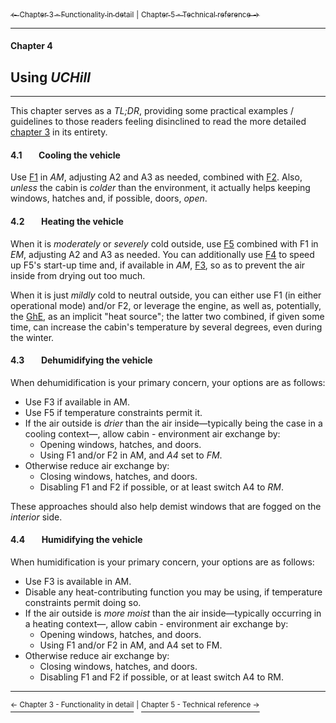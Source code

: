 [<sub>&#8592; Chapter 3 - Functionality in detail</sub>](./3_functionality_details.md) <sub>|</sub> [<sub>Chapter 5 - Technical reference &#8594;</sub>](./5_technical_reference.md)<br/>
***
#### Chapter 4
## Using *UCHill*
***
This chapter serves as a *TL;DR*, providing some practical examples / guidelines to those readers feeling disinclined to read the more detailed [chapter 3](./3_functionality_details.md) in its entirety.

#### 4.1&#160;&#160;&#160;&#160;&#160;&#160;&#160;&#160;Cooling the vehicle

Use [F1](./3112_driver_passenger_ac.md) in *AM*, adjusting A2 and A3 as needed, combined with [F2](./3112_driver_passenger_ac.md). Also, *unless* the cabin is *colder* than the environment, it actually helps keeping windows, hatches and, if possible, doors, *open*.

#### 4.2&#160;&#160;&#160;&#160;&#160;&#160;&#160;&#160;Heating the vehicle

When it is *moderately* or *severely* cold outside, use [F5](./3115_cabin_heaters.md) combined with F1 in *EM*, adjusting A2 and A3 as needed. You can additionally use [F4](./3114_auxiliary_heating.md) to speed up F5's start-up time and, if available in *AM*, [F3](./3113_humidity_management.md), so as to prevent the air inside from drying out too much.

When it is just *mildly* cold to neutral outside, you can either use F1 (in either operational mode) and/or F2, or leverage the engine, as well as, potentially, the [GhE](./3121_greenhouse_effect.md), as an implicit "heat source"; the latter two combined, if given some time, can increase the cabin's temperature by several degrees, even during the winter.

#### 4.3&#160;&#160;&#160;&#160;&#160;&#160;&#160;&#160;Dehumidifying the vehicle

When dehumidification is your primary concern, your options are as follows:
* Use F3 if available in AM.
* Use F5 if temperature constraints permit it.
* If the air outside is *drier* than the air inside—typically being the case in a cooling context—, allow cabin - environment air exchange by:
    * Opening windows, hatches, and doors.
    * Using F1 and/or F2 in AM, and *A4* set to *FM*.
* Otherwise reduce air exchange by:
    * Closing windows, hatches, and doors.
    * Disabling F1 and F2 if possible, or at least switch A4 to *RM*.

These approaches should also help demist windows that are fogged on the *interior* side.

#### 4.4&#160;&#160;&#160;&#160;&#160;&#160;&#160;&#160;Humidifying the vehicle

When humidification is your primary concern, your options are as follows:
* Use F3 is available in AM.
* Disable any heat-contributing function you may be using, if temperature constraints permit doing so.
* If the air outside is *more moist* than the air inside—typically occurring in a heating context—, allow cabin - environment air exchange by:
    * Opening windows, hatches, and doors.
    * Using F1 and/or F2 in AM, and A4 set to FM.
* Otherwise reduce air exchange by:
    * Closing windows, hatches, and doors.
    * Disabling F1 and F2 if possible, or at least switch A4 to RM.

***
[<sup>&#8592; Chapter 3 - Functionality in detail</sup>](.3_functionality_details.md) <sup>|</sup> [<sup>Chapter 5 - Technical reference &#8594;</sup>](./5_technical_reference.md)
